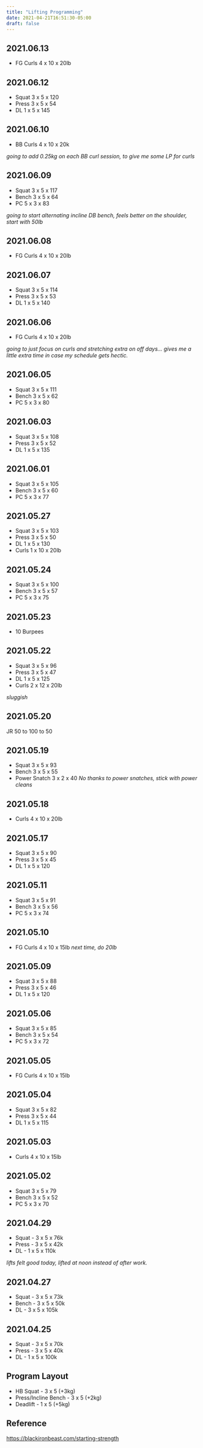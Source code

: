 ```yaml
---
title: "Lifting Programming"
date: 2021-04-21T16:51:30-05:00
draft: false
---
```


## 2021.06.13

* FG Curls 4 x 10 x 20lb

## 2021.06.12

* Squat 3 x 5 x 120
* Press 3 x 5 x 54
* DL 1 x 5 x 145

## 2021.06.10

* BB Curls 4 x 10 x 20k

_going to add 0.25kg on each BB curl session, to give me some LP for curls_

## 2021.06.09

* Squat 3 x 5 x 117
* Bench 3 x 5 x 64
* PC 5 x 3 x 83

_going to start alternating incline DB bench, feels better on the shoulder, start with 50lb_

## 2021.06.08

* FG Curls 4 x 10 x 20lb

## 2021.06.07

* Squat 3 x 5 x 114
* Press 3 x 5 x 53
* DL 1 x 5 x 140

## 2021.06.06

* FG Curls 4 x 10 x 20lb

_going to just focus on curls and stretching extra on off days... gives me a little extra time in case my schedule gets hectic._

## 2021.06.05

* Squat 3 x 5 x 111
* Bench 3 x 5 x 62
* PC 5 x 3 x 80

## 2021.06.03

* Squat 3 x 5 x 108
* Press 3 x 5 x 52
* DL 1 x 5 x 135

## 2021.06.01

* Squat 3 x 5 x 105
* Bench 3 x 5 x 60
* PC 5 x 3 x 77

## 2021.05.27

* Squat 3 x 5 x 103
* Press 3 x 5 x 50
* DL 1 x 5 x 130
* Curls 1 x 10 x 20lb

## 2021.05.24

* Squat 3 x 5 x 100
* Bench 3 x 5 x 57
* PC 5 x 3 x 75

## 2021.05.23

* 10 Burpees

## 2021.05.22

* Squat 3 x 5 x 96
* Press 3 x 5 x 47
* DL 1 x 5 x 125
* Curls 2 x 12 x 20lb

_sluggish_

## 2021.05.20

JR 50 to 100 to 50

## 2021.05.19

* Squat 3 x 5 x 93
* Bench 3 x 5 x 55
* Power Snatch 3 x 2 x 40 _No thanks to power snatches, stick with power cleans_

## 2021.05.18

* Curls 4 x 10 x 20lb

## 2021.05.17

* Squat 3 x 5 x 90
* Press 3 x 5 x 45
* DL 1 x 5 x 120

## 2021.05.11

* Squat 3 x 5 x 91
* Bench 3 x 5 x 56
* PC 5 x 3 x 74

## 2021.05.10

* FG Curls 4 x 10 x 15lb _next time, do 20lb_

## 2021.05.09

* Squat 3 x 5 x 88
* Press 3 x 5 x 46
* DL 1 x 5 x 120

## 2021.05.06

* Squat 3 x 5 x 85
* Bench 3 x 5 x 54
* PC 5 x 3 x 72

## 2021.05.05

* FG Curls 4 x 10 x 15lb

## 2021.05.04

* Squat 3 x 5 x 82
* Press 3 x 5 x 44
* DL 1 x 5 x 115

## 2021.05.03

* Curls 4 x 10 x 15lb

## 2021.05.02

* Squat 3 x 5 x 79
* Bench 3 x 5 x 52
* PC 5 x 3 x 70

## 2021.04.29

* Squat - 3 x 5 x 76k
* Press - 3 x 5 x 42k
* DL - 1 x 5 x 110k

_lifts felt good today, lifted at noon instead of after work._

## 2021.04.27

* Squat - 3 x 5 x 73k
* Bench - 3 x 5 x 50k
* DL - 3 x 5 x 105k

## 2021.04.25

* Squat - 3 x 5 x 70k
* Press - 3 x 5 x 40k
* DL - 1 x 5 x 100k

## Program Layout

* HB Squat - 3 x 5 (+3kg)
* Press/Incline Bench - 3 x 5 (+2kg)
* Deadlift - 1 x 5 (+5kg)

## Reference

https://blackironbeast.com/starting-strength
